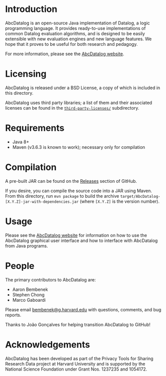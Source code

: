 # Introduction

AbcDatalog is an open-source Java implementation of Datalog, a logic
programming language. It provides ready-to-use implementations of common
Datalog evaluation algorithms, and is designed to be easily extensible with new
evaluation engines and new language features. We hope that it proves to be
useful for both research and pedagogy.

For more information, please see the
[AbcDatalog website](https://abcdatalog.seas.harvard.edu/).

# Licensing

AbcDatalog is released under a BSD License, a copy of which is included in this
directory.

AbcDatalog uses third party libraries; a list of them and their associated
licenses can be found in the [`third-party-licenses/`](third-party-licenses/)
subdirectory.

# Requirements

* Java 8+
* Maven (v3.6.3 is known to work); necessary only for compilation

# Compilation

A pre-built JAR can be found on the
[Releases](https://github.com/HarvardPL/AbcDatalog/releases) section of GitHub.

If you desire, you can compile the source code into a JAR using Maven. From
this directory, run `mvn package` to build the archive
`target/AbcDatalog-[X.Y.Z]-jar-with-dependencies.jar` (where `[X.Y.Z]` is the
version number).

# Usage

Please see the [AbcDatalog website](https://abcdatalog.seas.harvard.edu/) for
information on how to use the AbcDatalog graphical user interface and how to
interface with AbcDatalog from Java programs.

# People

The primary contributors to AbcDatalog are:

* Aaron Bembenek
* Stephen Chong
* Marco Gaboardi

Please email bembenek@g.harvard.edu with questions, comments, and bug reports.

Thanks to João Gonçalves for helping transition AbcDatalog to GitHub!

# Acknowledgements

AbcDatalog has been developed as part of the Privacy Tools for Sharing Research
Data project at Harvard University and is supported by the National Science
Foundation under Grant Nos. 1237235 and 1054172.
